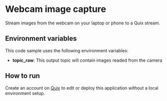 # Webcam image capture

Stream images from the webcam on your laptop or phone to a Quix stream.

## Environment variables

This code sample uses the following environment variables:

- **topic_raw**: This output topic will contain images readed from the camera

## How to run
Create an account on [Quix](https://portal.platform.quix.ai/self-sign-up?xlink=github) to edit or deploy this application without a local environment setup.
 